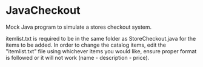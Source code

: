 # JavaCheckout
Mock Java program to simulate a stores checkout system.

itemlist.txt is required to be in the same folder as StoreCheckout.java for the items to be added.
In order to change the catalog items, edit the "itemlist.txt" file using whichever items you would like, ensure proper format is followed or it will not work (name - description - price).

